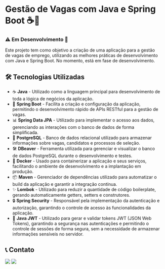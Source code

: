 # Gestão de Vagas com Java e Spring Boot ☕🍃 

### ⚠️ Em Desenvolvimento 🚧

Este projeto tem como objetivo a criação de uma aplicação para a gestão de vagas de emprego, utilizando as melhores práticas de desenvolvimento com Java e Spring Boot. No momento, está em fase de desenvolvimento.

## 🛠️ Tecnologias Utilizadas

* ☕ **Java** - Utilizado como a linguagem principal para desenvolvimento de toda a lógica de negócios da aplicação.
* 🌱 **Spring Boot** - Facilita a criação e configuração da aplicação, permitindo o desenvolvimento rápido de APIs RESTful para a gestão de vagas.
* 📊 **Spring Data JPA** - Utilizado para implementar o acesso aos dados, gerenciando as interações com o banco de dados de forma simplificada.
* 🐘 **PostgreSQL** - Banco de dados relacional utilizado para armazenar informações sobre vagas, candidatos e processos de seleção.
* 🛠️ **DBeaver** - Ferramenta utilizada para gerenciar e visualizar o banco de dados PostgreSQL durante o desenvolvimento e testes.
* 🐳 **Docker** - Usado para containerizar a aplicação e seus serviços, facilitando o ambiente de desenvolvimento e a implantação em produção.
* 📦 **Maven** - Gerenciador de dependências utilizado para automatizar o build da aplicação e garantir a integração contínua.
* ✨ **Lombok** - Utilizado para reduzir a quantidade de código boilerplate, gerando automaticamente getters, setters e construtores.
* 🔒 **Spring Security** - Responsável pela implementação da autenticação e autorização, garantindo o controle de acesso às funcionalidades da aplicação.
* 🔑 **Java JWT** - Utilizado para gerar e validar tokens JWT (JSON Web Tokens), garantindo a segurança nas autenticações e permitindo o controle de sessões de forma segura, sem a necessidade de armazenar informações sensíveis no servidor.


## 📞 Contato 

<div>
    <a href="https://www.linkedin.com/in/joschonarth/" target="_blank"><img src="https://img.shields.io/badge/LinkedIn-0077B5?style=for-the-badge&logo=linkedin&logoColor=white" target="_blank"></a>
    <a href="mailto:joschonarth@gmail.com" target="_blank"><img src="https://img.shields.io/badge/Gmail-D14836?style=for-the-badge&logo=gmail&logoColor=white" target="_blank"></a>
</div>
